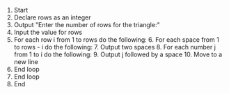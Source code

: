 1. Start
2. Declare rows as an integer
3. Output "Enter the number of rows for the triangle:"
4. Input the value for rows
5. For each row i from 1 to rows do the following:
    6. For each space from 1 to rows - i do the following:
        7. Output two spaces
    8. For each number j from 1 to i do the following:
        9. Output j followed by a space
    10. Move to a new line
11. End loop
12. End loop
13. End
